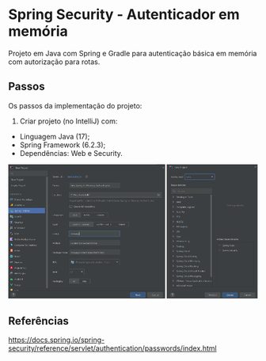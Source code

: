 # Spring Security - Autenticador em memória
Projeto em Java com Spring e Gradle para autenticação básica em memória com autorização para rotas.

## Passos
Os passos da implementação do projeto:

1. Criar projeto (no IntelliJ) com:
- Linguagem Java (17);
- Spring Framework (6.2.3);
- Dependências: Web e Security.

![Image-01-IntelliJ](images/Img-01-IntelliJ.png)


## Referências
https://docs.spring.io/spring-security/reference/servlet/authentication/passwords/index.html